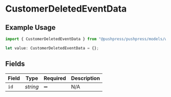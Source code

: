 # CustomerDeletedEventData

## Example Usage

```typescript
import { CustomerDeletedEventData } from "@pushpress/pushpress/models/webhooks";

let value: CustomerDeletedEventData = {};
```

## Fields

| Field              | Type               | Required           | Description        |
| ------------------ | ------------------ | ------------------ | ------------------ |
| `id`               | *string*           | :heavy_minus_sign: | N/A                |